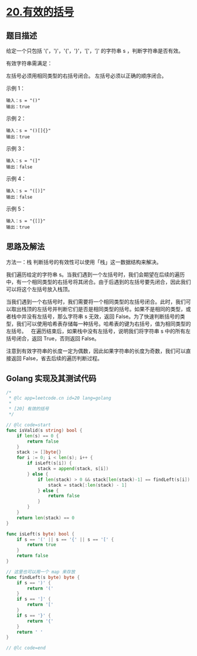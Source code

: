 # [20.有效的括号](https://leetcode-cn.com/problems/valid-parentheses/)

## 题目描述

给定一个只包括 '('，')'，'{'，'}'，'['，']' 的字符串 s ，判断字符串是否有效。

有效字符串需满足：

左括号必须用相同类型的右括号闭合。
左括号必须以正确的顺序闭合。

示例 1：

```
输入：s = "()"
输出：true
```

示例 2：

```
输入：s = "()[]{}"
输出：true
```

示例 3：

```
输入：s = "(]"
输出：false
```

示例 4：

```
输入：s = "([)]"
输出：false
```


示例 5：

```
输入：s = "{[]}"
输出：true
```

## 思路及解法

方法一：栈
判断括号的有效性可以使用「栈」这一数据结构来解决。

我们遍历给定的字符串 s。当我们遇到一个左括号时，我们会期望在后续的遍历中，有一个相同类型的右括号将其闭合。由于后遇到的左括号要先闭合，因此我们可以将这个左括号放入栈顶。

当我们遇到一个右括号时，我们需要将一个相同类型的左括号闭合。此时，我们可以取出栈顶的左括号并判断它们是否是相同类型的括号。如果不是相同的类型，或者栈中并没有左括号，那么字符串 s 无效，返回 False。为了快速判断括号的类型，我们可以使用哈希表存储每一种括号。哈希表的键为右括号，值为相同类型的左括号。
 
在遍历结束后，如果栈中没有左括号，说明我们将字符串 s 中的所有左括号闭合，返回 True，否则返回 False。

注意到有效字符串的长度一定为偶数，因此如果字符串的长度为奇数，我们可以直接返回 False，省去后续的遍历判断过程。


## Golang 实现及其测试代码

```go
/*
 * @lc app=leetcode.cn id=20 lang=golang
 *
 * [20] 有效的括号
 */

// @lc code=start
func isValid(s string) bool {
	if len(s) == 0 {
		return false
	}
	stack := []byte{}
	for i := 0; i < len(s); i++ {
		if isLeft(s[i]) {
			stack = append(stack, s[i])
		} else {
			if len(stack) > 0 && stack[len(stack)-1] == findLeft(s[i]) {
				stack = stack[:len(stack) - 1]
			} else {
				return false
			}
		}
	}
	return len(stack) == 0
}

func isLeft(s byte) bool {
	if s == '(' || s == '{' || s == '[' {
		return true
	}
	return false
}

// 这里也可以用一个 map 来存放
func findLeft(s byte) byte {
	if s == ')' {
		return '('
	}
	if s == ']' {
		return '['
	}
	if s == '}' {
		return '{'
	}
	return ' '
}

// @lc code=end
```
